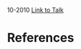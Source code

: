 

10-2010
[Link to Talk](https://www.churchofjesuschrist.org/study/general-conference/2010/10/sunday-morning-session?lang=eng)



# References
